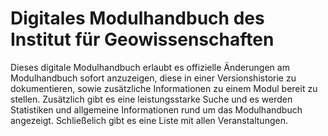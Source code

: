 # Digitales Modulhandbuch des Institut für Geowissenschaften

Dieses digitale Modulhandbuch erlaubt es offizielle Änderungen am Modulhandbuch sofort anzuzeigen, diese in einer Versionshistorie zu dokumentieren, sowie zusätzliche Informationen zu einem Modul bereit zu stellen. Zusätzlich gibt es eine leistungsstarke Suche und es werden Statistiken und allgemeine Informationen rund um das Modulhandbuch angezeigt. Schließelich gibt es eine Liste mit allen Veranstaltungen.
